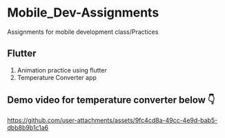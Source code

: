 # Mobile_Dev-Assignments
Assignments for mobile development class/Practices





## Flutter
1. Animation practice using flutter
2. Temperature Converter app

## Demo video for temperature converter below 👇

https://github.com/user-attachments/assets/9fc4cd8a-49cc-4e9d-bab5-dbb8b9b1c1a6
